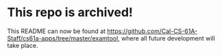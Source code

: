 # This repo is archived!
This README can now be found at https://github.com/Cal-CS-61A-Staff/cs61a-apps/tree/master/examtool, where all future development will take place.
